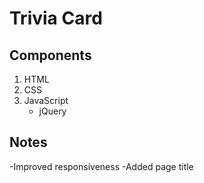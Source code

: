 # Trivia Card

## Components

1. HTML
2. CSS
3. JavaScript
   - jQuery

## Notes

-Improved responsiveness
-Added page title

